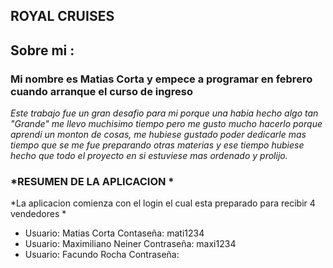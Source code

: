 ## **ROYAL CRUISES**

## Sobre mi :  

### Mi nombre es **Matias Corta** y empece a programar en febrero cuando arranque el curso de ingreso 
*Este trabajo fue un gran desafio para mi porque una habia hecho algo tan "Grande" me llevo muchisimo tiempo pero me gusto mucho hacerlo porque aprendi un monton de cosas, me hubiese gustado poder dedicarle mas tiempo que se me fue preparando otras materias y ese tiempo hubiese hecho que todo el proyecto en si estuviese mas ordenado y prolijo.*

### *RESUMEN DE LA APLICACION *
*La aplicacion comienza con el login el cual esta preparado para recibir 4 vendedores *
- Usuario: Matias Corta    Contaseña: mati1234
- Usuario: Maximiliano Neiner   Contraseña: maxi1234
- Usuario: Facundo Rocha    Contraseña: 

